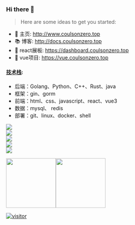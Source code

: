 ### Hi there 👋

<!-- **coulsonzero/coulsonzero** is a ✨ _special_ ✨ repository because its `README.md` (this file) appears on your GitHub profile. -->

> Here are some ideas to get you started:

<!-- - 🌱 I’m currently learning  -->
<!-- - 👯 I’m looking to collaborate on ... -->
<!-- - 🤔 I’m looking for help with ... -->
<!-- - 💬 Ask me about ... -->
<!-- - 📫 How to reach me: ... -->
<!-- - 😄 Pronouns: ... -->
<!-- - ⚡ Fun fact: ... -->
- 🏡 主页: http://www.coulsonzero.top
- 📚 博客: http://docs.coulsonzero.top
- 🌱 react展板: https://dashboard.coulsonzero.top
- 🎈 vue项目: https://vue.coulsonzero.top


#### [技术栈](https://skillicons.dev): 
- 后端：Golang、Python、C++、Rust、java
- 框架：gin、gorm
- 前端：html、css、javascript、react、vue3
- 数据：mysql、 redis
- 部署：git、linux、docker、shell


<!--
[![My Skills](https://skillicons.dev/icons?i=html,css,js,react,vue)](#)

[![My Skills](https://skillicons.dev/icons?i=python,java,go,c,cpp,rust)](#)

[![My Skills](https://skillicons.dev/icons?i=linux,git,docker)](#)
-->

<p align="left">
  <a href="#" class="skill-img" id="skill-img" pointer-enents="none">
    <img src="https://skillicons.dev/icons?i=html,css,js,react,vue,scss,threejs" />
    <br>
    <img src="https://skillicons.dev/icons?i=python,java,go,c,cpp,rust" />
    <br>
    <img src="https://skillicons.dev/icons?i=linux,git,docker" />
    <br>
    <img src="https://skillicons.dev/icons?i=mysql,redis,mongodb" />
    <br>
    <img src="https://skillicons.dev/icons?i=github,vscode,postman,markdown" />
  </a>
</p>






<img align="" height="136px" src="https://github-readme-stats.vercel.app/api?username=coulsonzero&hide_title=true&hide_border=true&show_icons=true&include_all_commits=true&line_height=21&bg_color=0,2CD8D5,C5C1FF,FFBAC3&theme=graywhite&locale=cn" /><img align="" height="136px" src="https://github-readme-stats.vercel.app/api/top-langs/?username=coulsonzero&hide_title=true&hide_border=true&layout=compact&bg_color=0,73FA79,73FDFF,D783FF&theme=graywhite&locale=cn" />


<a href="https://github.com/coulsonzero/"><img alt="visitor" src="https://visitor-badge.laobi.icu/badge?page_id=coulsonzero"></a>
